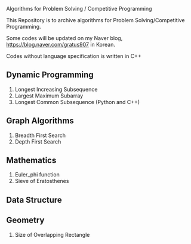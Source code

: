 Algorithms for Problem Solving / Competitive Programming

This Repository is to archive algorithms for Problem Solving/Competitive Programming.

Some codes will be updated on my Naver blog, https://blog.naver.com/gratus907 in Korean.

Codes without language specification is written in C++

## Dynamic Programming
1. Longest Increasing Subsequence
2. Largest Maximum Subarray
3. Longest Common Subsequence (Python and C++)

## Graph Algorithms
1. Breadth First Search
2. Depth First Search


## Mathematics
1. Euler_phi function
2. Sieve of Eratosthenes

## Data Structure


## Geometry
1. Size of Overlapping Rectangle
